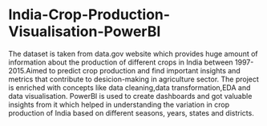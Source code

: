 # India-Crop-Production-Visualisation-PowerBI
The dataset is taken from data.gov website which provides huge amount of information about the production of different crops in India between 1997-2015.Aimed to predict crop production and find important insights and metrics that contribute to desicion-making in agriculture sector.
The project is enriched with concepts like data cleaning,data transformation,EDA and data visualisation.
PowerBI is used to create dashboards and got valuable insights from it which helped in understanding the variation in crop production of India based on different seasons, years, states and districts.
